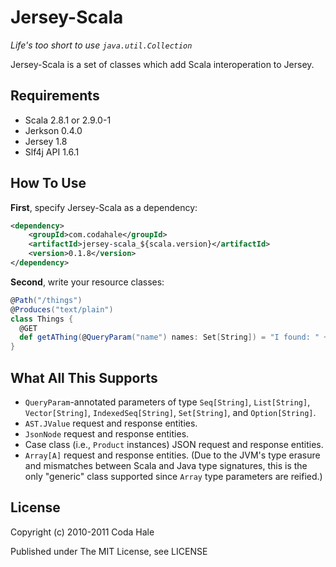 Jersey-Scala
============

*Life's too short to use `java.util.Collection`*

Jersey-Scala is a set of classes which add Scala interoperation to Jersey.


Requirements
------------

* Scala 2.8.1 or 2.9.0-1
* Jerkson 0.4.0
* Jersey 1.8
* Slf4j API 1.6.1


How To Use
----------

**First**, specify Jersey-Scala as a dependency:

```xml
<dependency>
    <groupId>com.codahale</groupId>
    <artifactId>jersey-scala_${scala.version}</artifactId>
    <version>0.1.8</version>
</dependency>
```

**Second**, write your resource classes:

```scala
@Path("/things")
@Produces("text/plain")
class Things {
  @GET
  def getAThing(@QueryParam("name") names: Set[String]) = "I found: " + names.mkString(", ")
}
```
    


What All This Supports
----------------------

* `QueryParam`-annotated parameters of type `Seq[String]`, `List[String]`,
  `Vector[String]`, `IndexedSeq[String]`, `Set[String]`, and `Option[String]`.
* `AST.JValue` request and response entities.
* `JsonNode` request and response entities.
* Case class (i.e., `Product` instances) JSON request and response entities.
* `Array[A]` request and response entities. (Due to the JVM's type erasure and
  mismatches between Scala and Java type signatures, this is the only "generic"
  class supported since `Array` type parameters are reified.)


License
-------

Copyright (c) 2010-2011 Coda Hale

Published under The MIT License, see LICENSE
